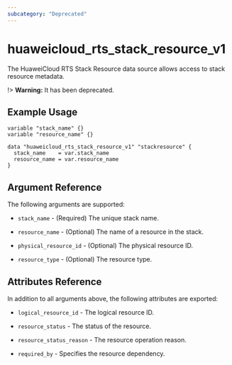 ```yaml
---
subcategory: "Deprecated"
---
```


# huaweicloud_rts_stack_resource_v1

The HuaweiCloud RTS Stack Resource data source allows access to stack resource metadata.

!> **Warning:** It has been deprecated.

## Example Usage

```hcl
variable "stack_name" {}
variable "resource_name" {}

data "huaweicloud_rts_stack_resource_v1" "stackresource" {
  stack_name    = var.stack_name
  resource_name = var.resource_name
}
```

## Argument Reference
The following arguments are supported:

* `stack_name` - (Required) The unique stack name.

* `resource_name` - (Optional) The name of a resource in the stack.

* `physical_resource_id` - (Optional) The physical resource ID.

* `resource_type` - (Optional) The resource type.


## Attributes Reference

In addition to all arguments above, the following attributes are exported:

* `logical_resource_id` - The logical resource ID.

* `resource_status` - The status of the resource.

* `resource_status_reason` - The resource operation reason.
 
* `required_by` - Specifies the resource dependency.



